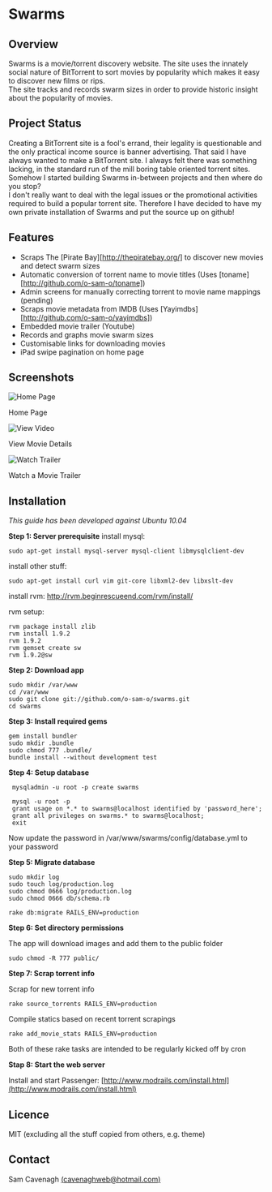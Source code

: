 # Swarms

Overview
--------
Swarms is a movie/torrent discovery website.  The site uses the innately social nature of BitTorrent to sort movies by popularity which makes it easy to discover new films or rips.  
The site tracks and records swarm sizes in order to provide historic insight about the popularity of movies.

Project Status
--------------
Creating a BitTorrent site is a fool's errand, their legality is questionable and the only practical income source is banner advertising.  That said I have always wanted to make a BitTorrent site.
I always felt there was something lacking, in the standard run of the mill boring table oriented torrent sites.  Somehow I started building Swarms in-between projects and then where do you stop?  
I don't really want to deal with the legal issues or the promotional activities required to build a popular torrent site.  Therefore I have decided to have my own private installation of Swarms and put the
source up on github!


Features
--------
 * Scraps The [Pirate Bay][http://thepiratebay.org/] to discover new movies and detect swarm sizes
 * Automatic conversion of torrent name to movie titles (Uses [toname][http://github.com/o-sam-o/toname]) 
 * Admin screens for manually correcting torrent to movie name mappings (pending)
 * Scraps movie metadata from IMDB (Uses [Yayimdbs][http://github.com/o-sam-o/yayimdbs])
 * Embedded movie trailer (Youtube)
 * Records and graphs movie swarm sizes
 * Customisable links for downloading movies
 * iPad swipe pagination on home page

Screenshots
-----------

![Home Page](http://farm5.static.flickr.com/4022/5163897480_799a73de3b_z.jpg) 

Home Page

![View Video](http://farm5.static.flickr.com/4038/5163897550_5e4670b718_z.jpg)

View Movie Details

![Watch Trailer](http://farm5.static.flickr.com/4027/5163290689_605128edd1_z.jpg)

Watch a Movie Trailer

Installation
------------
_This guide has been developed against Ubuntu 10.04_

__Step 1: Server prerequisite__
install mysql:

    sudo apt-get install mysql-server mysql-client libmysqlclient-dev

install other stuff:

    sudo apt-get install curl vim git-core libxml2-dev libxslt-dev

install rvm: http://rvm.beginrescueend.com/rvm/install/

rvm setup:

    rvm package install zlib
    rvm install 1.9.2
    rvm 1.9.2
    rvm gemset create sw
    rvm 1.9.2@sw

__Step 2: Download app__

    sudo mkdir /var/www
    cd /var/www
    sudo git clone git://github.com/o-sam-o/swarms.git
    cd swarms

__Step 3: Install required gems__
    
    gem install bundler
    sudo mkdir .bundle
    sudo chmod 777 .bundle/
    bundle install --without development test 

__Step 4: Setup database__

     mysqladmin -u root -p create swarms
     
     mysql -u root -p
     grant usage on *.* to swarms@localhost identified by 'password_here';
     grant all privileges on swarms.* to swarms@localhost;
     exit

Now update the password in /var/www/swarms/config/database.yml to your password

__Step 5: Migrate database__

    sudo mkdir log
    sudo touch log/production.log
    sudo chmod 0666 log/production.log
    sudo chmod 0666 db/schema.rb

    rake db:migrate RAILS_ENV=production

__Step 6: Set directory permissions__

The app will download images and add them to the public folder

    sudo chmod -R 777 public/

__Step 7: Scrap torrent info__

Scrap for new torrent info

    rake source_torrents RAILS_ENV=production

Compile statics based on recent torrent scrapings

    rake add_movie_stats RAILS_ENV=production

Both of these rake tasks are intended to be regularly kicked off by cron

__Stap 8: Start the web server__

Install and start Passenger: [http://www.modrails.com/install.html](http://www.modrails.com/install.html)

Licence
-------
MIT (excluding all the stuff copied from others, e.g. theme)

Contact
-------
Sam Cavenagh [(cavenaghweb@hotmail.com)](mailto:cavenaghweb@hotmail.com)
